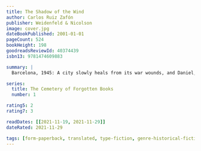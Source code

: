 ```yaml
---
title: The Shadow of the Wind
author: Carlos Ruiz Zafón
publisher: Weidenfeld & Nicolson
image: cover.jpg
dateBookPublished: 2001-01-01
pageCount: 524
bookHeight: 198
goodreadsReviewId: 40374439
isbn13: 9781474609883

summary: |
  Barcelona, 1945: A city slowly heals from its war wounds, and Daniel, an antiquarian book dealer's son who mourns the loss of his mother, finds solace in a mysterious book entitled The Shadow of the Wind, by one Julian Carax. But when he sets out to find the author's other works, he makes a shocking discovery: someone has been systematically destroying every copy of every book Carax has written. In fact, Daniel may have the last of Carax's books in existence. Soon Daniel's seemingly innocent quest opens a door into one of Barcelona's darkest secrets - an epic story of murder, madness, and doomed love.

series:
  title: The Cemetery of Forgotten Books
  number: 1

rating5: 2
rating7: 3

readDates: [[2021-11-19, 2021-11-29]]
dateRated: 2021-11-29

tags: [form-paperback, translated, type-fiction, genre-historical-fiction, loc-spain]
---
```

